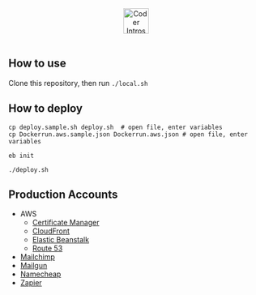 <div align="center">
  <a href="https://coderintros.com/">
    <img src="https://coderintros.com/static/img/logo.svg" alt="Coder Intros logo" title="Coder Intros" align="center" height="50" />
    </a>
</div>
<br />

## How to use

Clone this repository, then run  `./local.sh`

## How to deploy

```
cp deploy.sample.sh deploy.sh  # open file, enter variables
cp Dockerrun.aws.sample.json Dockerrun.aws.json # open file, enter variables

eb init

./deploy.sh
```

## Production Accounts

- AWS
  - [Certificate Manager](https://us-west-2.console.aws.amazon.com/acm/home?region=us-west-2)
  - [CloudFront](https://console.aws.amazon.com/cloudfront/home?region=us-west-2)
  - [Elastic Beanstalk](https://us-west-2.console.aws.amazon.com/elasticbeanstalk/home?region=us-west-2)
  - [Route 53](https://console.aws.amazon.com/route53/home?region=us-west-2)
- [Mailchimp](https://mailchimp.com/)
- [Mailgun](https://www.mailgun.com/)
- [Namecheap](https://www.namecheap.com/)
- [Zapier](https://zapier.com/app/explore)
